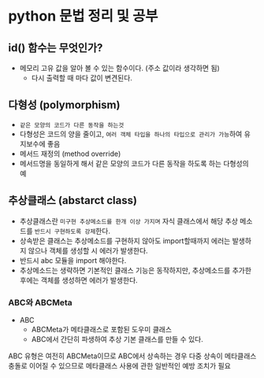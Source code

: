 # python 문법 정리 및 공부

## id() 함수는 무엇인가?

- 메모리 고유 값을 알아 볼 수 있는 함수이다. (주소 값이라 생각하면 됨)
  - 다시 출력할 때 마다 값이 변견된다.

## 다형성 (polymorphism)

- `같은 모양의 코드가 다른 동작을 하는것`
- 다형성은 코드의 양을 줄이고, `여러 객체 타입을 하나의 타입으로 관리가 가능`하여 유지보수에 좋음
- 메서드 재정의 (method override) 
- 메서드명을 동일하게 해서 같은 모양의 코드가 다른 동작을 하도록 하는 다형성의 예

## 추상클래스 (abstarct class)

- 추상클래스란 `미구현 추상메소드를 한개 이상 가지며` 자식 클래스에서 해당 추상 메소드를 `반드시 구현하도록 강제`한다.
- 상속받은 클래스는 추상메소드를 구현하지 않아도 import할때까지 에러는 발생하지 않으나 객체를 생성할 시 에러가 발생한다.
- 반드시 abc 모듈을 import 해야한다.
- 추상메소드는 생략하면 기본적인 클래스 기능은 동작하지만, 추상메소드를 추가한 후에는 객체를 생성하면 에러가 발생한다.

### ABC와 ABCMeta

- ABC
    - ABCMeta가 메타클래스로 포함된 도우미 클래스
    - ABC에서 간단히 파생하여 추상 기본 클래스를 만들 수 있다.

ABC 유형은 여전히 ABCMeta이므로 ABC에서 상속하는 경우 다중 상속이 메타클래스 충돌로 이어질 수 있으므로 메타클래스 사용에 관한 일반적인 예방 조치가 필요